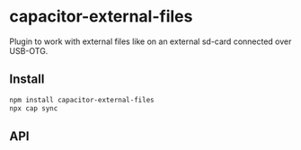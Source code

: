 # capacitor-external-files

Plugin to work with external files like on an external sd-card connected over USB-OTG.

## Install

```bash
npm install capacitor-external-files
npx cap sync
```

## API

<docgen-index></docgen-index>

<docgen-api>
<!-- run docgen to generate docs from the source -->
<!-- More info: https://github.com/ionic-team/capacitor-docgen -->
</docgen-api>
